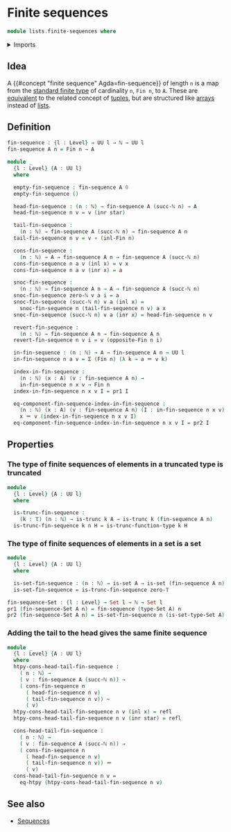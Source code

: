 # Finite sequences

```agda
module lists.finite-sequences where
```

<details><summary>Imports</summary>

```agda
open import elementary-number-theory.natural-numbers

open import foundation.coproduct-types
open import foundation.dependent-pair-types
open import foundation.function-extensionality
open import foundation.function-types
open import foundation.homotopies
open import foundation.identity-types
open import foundation.sets
open import foundation.truncated-types
open import foundation.truncation-levels
open import foundation.unit-type
open import foundation.universe-levels

open import univalent-combinatorics.involution-standard-finite-types
open import univalent-combinatorics.standard-finite-types
```

</details>

## Idea

A {{#concept "finite sequence" Agda=fin-sequence}} of length `n` is a map from
the [standard finite type](univalent-combinatorics.standard-finite-types.md) of
cardinality `n`, `Fin n`, to `A`. These are
[equivalent](lists.equivalence-tuples-finite-sequences.md) to the related
concept of [tuples](lists.tuples.md), but are structured like
[arrays](lists.arrays.md) instead of [lists](lists.lists.md).

## Definition

```agda
fin-sequence : {l : Level} → UU l → ℕ → UU l
fin-sequence A n = Fin n → A

module _
  {l : Level} {A : UU l}
  where

  empty-fin-sequence : fin-sequence A 0
  empty-fin-sequence ()

  head-fin-sequence : (n : ℕ) → fin-sequence A (succ-ℕ n) → A
  head-fin-sequence n v = v (inr star)

  tail-fin-sequence :
    (n : ℕ) → fin-sequence A (succ-ℕ n) → fin-sequence A n
  tail-fin-sequence n v = v ∘ (inl-Fin n)

  cons-fin-sequence :
    (n : ℕ) → A → fin-sequence A n → fin-sequence A (succ-ℕ n)
  cons-fin-sequence n a v (inl x) = v x
  cons-fin-sequence n a v (inr x) = a

  snoc-fin-sequence :
    (n : ℕ) → fin-sequence A n → A → fin-sequence A (succ-ℕ n)
  snoc-fin-sequence zero-ℕ v a i = a
  snoc-fin-sequence (succ-ℕ n) v a (inl x) =
    snoc-fin-sequence n (tail-fin-sequence n v) a x
  snoc-fin-sequence (succ-ℕ n) v a (inr x) = head-fin-sequence n v

  revert-fin-sequence :
    (n : ℕ) → fin-sequence A n → fin-sequence A n
  revert-fin-sequence n v i = v (opposite-Fin n i)

  in-fin-sequence : (n : ℕ) → A → fin-sequence A n → UU l
  in-fin-sequence n a v = Σ (Fin n) (λ k → a ＝ v k)

  index-in-fin-sequence :
    (n : ℕ) (x : A) (v : fin-sequence A n) →
    in-fin-sequence n x v → Fin n
  index-in-fin-sequence n x v I = pr1 I

  eq-component-fin-sequence-index-in-fin-sequence :
    (n : ℕ) (x : A) (v : fin-sequence A n) (I : in-fin-sequence n x v) →
    x ＝ v (index-in-fin-sequence n x v I)
  eq-component-fin-sequence-index-in-fin-sequence n x v I = pr2 I
```

## Properties

### The type of finite sequences of elements in a truncated type is truncated

```agda
module _
  {l : Level} {A : UU l}
  where

  is-trunc-fin-sequence :
    (k : 𝕋) (n : ℕ) → is-trunc k A → is-trunc k (fin-sequence A n)
  is-trunc-fin-sequence k n H = is-trunc-function-type k H
```

### The type of finite sequences of elements in a set is a set

```agda
module _
  {l : Level} {A : UU l}
  where

  is-set-fin-sequence : (n : ℕ) → is-set A → is-set (fin-sequence A n)
  is-set-fin-sequence = is-trunc-fin-sequence zero-𝕋

fin-sequence-Set : {l : Level} → Set l → ℕ → Set l
pr1 (fin-sequence-Set A n) = fin-sequence (type-Set A) n
pr2 (fin-sequence-Set A n) = is-set-fin-sequence n (is-set-type-Set A)
```

### Adding the tail to the head gives the same finite sequence

```agda
module _
  {l : Level} {A : UU l}
  where
  htpy-cons-head-tail-fin-sequence :
    ( n : ℕ) →
    ( v : fin-sequence A (succ-ℕ n)) →
    ( cons-fin-sequence n
      ( head-fin-sequence n v)
      ( tail-fin-sequence n v)) ~
      ( v)
  htpy-cons-head-tail-fin-sequence n v (inl x) = refl
  htpy-cons-head-tail-fin-sequence n v (inr star) = refl

  cons-head-tail-fin-sequence :
    ( n : ℕ) →
    ( v : fin-sequence A (succ-ℕ n)) →
    ( cons-fin-sequence n
      ( head-fin-sequence n v)
      ( tail-fin-sequence n v)) ＝
      ( v)
  cons-head-tail-fin-sequence n v =
    eq-htpy (htpy-cons-head-tail-fin-sequence n v)
```

## See also

- [Sequences](lists.sequences.md)
